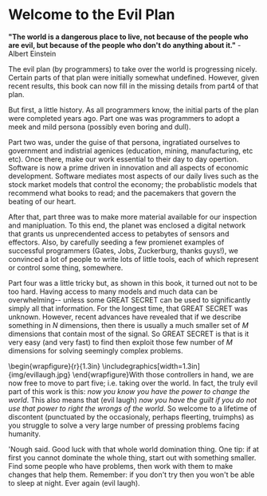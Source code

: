 # Welcome to the Evil Plan

__"The world is a dangerous place to live, not because of the people who are evil, but because of the people who don't do anything about it."__ - Albert Einstein

The evil plan (by programmers) to take over the
world is progressing nicely. Certain parts of that
plan were initially somewhat undefined. However, given recent
results, this book can now fill in the missing details from part4 of that plan.

But first, a little history. As all programmers
know, the initial parts of the plan were completed
years ago. Part one was was programmers to adopt a meek and mild
persona (possibly even boring and dull).

Part two was, under the guise of that persona,
ingratiated ourselves to government and indistrial
agenices (education, mining, manufacturing, etc
etc). Once there, make our work essential to their
day to day opertion. 
Software is now a prime driven in innovation and all aspects of economic development.
Software mediates most aspects of our daily lives such as the
stock market models that control
the economy; the probablistic models that recommend what books to read;
and the pacemakers that govern the beating of our heart.


After that, part three was to make  more
material available for our inspection and
manipluation. To this end, the planet was
enclosed a digital network that grants us
unprecendented access to petabytes of sensors and
effectors. Also, by carefully seeding a few
promienet examples of successful programmers (Gates,  Jobs, Zuckerburg, thanks guys!), we convinced a
lot of people to write lots of little tools, each of
which represent or control some thing, somewhere.

Part four was a little tricky but, as shown in this
book, it turned out not to be too hard.  Having
access to many models and much data can be
overwhelming-- unless some GREAT SECRET can be used
to significantly simply all that information. For
the longest time, that GREAT SECRET was
unknown. However, recent advances have revealed that
if we describe something in _N_ dimensions, then
there is usually a much smaller set of _M_
dimensions that contain most of the signal. So
GREAT SECRET is that is it very easy (and very fast) to
find then exploit those few number of _M_
dimensions for solving seemingly complex problems.

\begin{wrapfigure}{r}{1.3in}
\includegraphics[width=1.3in]{img/evillaugh.jpg}
\end{wrapfigure}With those controllers in hand, we
are now free to move to part five; i.e. taking over
the world.  In fact, the truly evil part of this
work is this:
_now you know you have the power to change the world_.
This also means that (evil laugh)
_now you have the guilt if you do not use that power to right the wrongs of the world_.
So welcome to a lifetime of discontent (punctuated by the occasionaly, perhaps fleerting, truimphs) as you struggle to solve a very large number of pressing
problems facing humanity.

'Nough said. Good luck with that whole
world domination thing. One tip: if at first you cannot dominate the whole
thing, start out with something smaller.
Find some people who have problems, then work with them to
make changes that help them.
Remember: if you don't try then you won't be able to sleep
at night.
Ever again (evil laugh).

